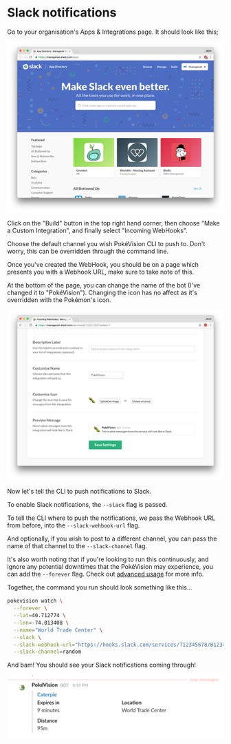 # Slack notifications

Go to your organisation's Apps & Integrations page. It should look like this;

![Apps & Integrations](./slack-notifications/screenshot-1.png)

Click on the "Build" button in the top right hand corner, then choose "Make a Custom Integration", and finally select "Incoming WebHooks".

Choose the default channel you wish PokéVision CLI to push to. Don't worry, this can be overridden through the command line.

Once you've created the WebHook, you should be on a page which presents you with a Webhook URL, make sure to take note of this.

At the bottom of the page, you can change the name of the bot (I've changed it to "PokéVision"). Changing the icon has no affect as it's overridden with the Pokémon's icon.

![Webhook customisations](./slack-notifications/screenshot-2.png)

Now let's tell the CLI to push notifications to Slack.

To enable Slack notifications, the `--slack` flag is passed.

To tell the CLI where to push the notifications, we pass the Webhook URL from before, into the `--slack-wehbook-url` flag.

And optionally, if you wish to post to a different channel, you can pass the name of that channel to the `--slack-channel` flag.

It's also worth noting that if you're looking to run this continuously, and ignore any potential downtimes that the PokéVision may experience, you can add the `--forever` flag. Check out [advanced usage](./advanced-usage.md) for more info.

Together, the command you run should look something like this...

```sh
pokevision watch \
  --forever \
  --lat=40.712774 \
  --lon=-74.013408 \
  --name="World Trade Center" \
  --slack \
  --slack-webhook-url="https://hooks.slack.com/services/T12345678/B12345678/nfogsnfmwi34oti3g4ot8" \
  --slack-channel=random
```

And bam! You should see your Slack notifications coming through!

![Slack notification](./slack-notifications/screenshot-3.png)
